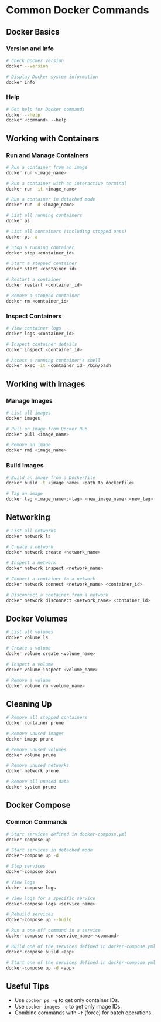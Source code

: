 # Common Docker Commands

## Docker Basics

### Version and Info
```bash
# Check Docker version
docker --version

# Display Docker system information
docker info
```

### Help
```bash
# Get help for Docker commands
docker --help
docker <command> --help
```

## Working with Containers

### Run and Manage Containers
```bash
# Run a container from an image
docker run <image_name>

# Run a container with an interactive terminal
docker run -it <image_name>

# Run a container in detached mode
docker run -d <image_name>

# List all running containers
docker ps

# List all containers (including stopped ones)
docker ps -a

# Stop a running container
docker stop <container_id>

# Start a stopped container
docker start <container_id>

# Restart a container
docker restart <container_id>

# Remove a stopped container
docker rm <container_id>
```

### Inspect Containers
```bash
# View container logs
docker logs <container_id>

# Inspect container details
docker inspect <container_id>

# Access a running container's shell
docker exec -it <container_id> /bin/bash
```

## Working with Images

### Manage Images
```bash
# List all images
docker images

# Pull an image from Docker Hub
docker pull <image_name>

# Remove an image
docker rmi <image_name>
```

### Build Images
```bash
# Build an image from a Dockerfile
docker build -t <image_name> <path_to_dockerfile>

# Tag an image
docker tag <image_name>:<tag> <new_image_name>:<new_tag>
```

## Networking
```bash
# List all networks
docker network ls

# Create a network
docker network create <network_name>

# Inspect a network
docker network inspect <network_name>

# Connect a container to a network
docker network connect <network_name> <container_id>

# Disconnect a container from a network
docker network disconnect <network_name> <container_id>
```

## Docker Volumes
```bash
# List all volumes
docker volume ls

# Create a volume
docker volume create <volume_name>

# Inspect a volume
docker volume inspect <volume_name>

# Remove a volume
docker volume rm <volume_name>
```

## Cleaning Up
```bash
# Remove all stopped containers
docker container prune

# Remove unused images
docker image prune

# Remove unused volumes
docker volume prune

# Remove unused networks
docker network prune

# Remove all unused data
docker system prune
```

## Docker Compose

### Common Commands
```bash
# Start services defined in docker-compose.yml
docker-compose up

# Start services in detached mode
docker-compose up -d

# Stop services
docker-compose down

# View logs
docker-compose logs

# View logs for a specific service
docker-compose logs <service_name>

# Rebuild services
docker-compose up --build

# Run a one-off command in a service
docker-compose run <service_name> <command>

# Build one of the services defined in docker-compose.yml
docker-compose build <app>

# Start one of the services defined in docker-compose.yml
docker-compose up -d <app>
```

## Useful Tips

- Use `docker ps -q` to get only container IDs.
- Use `docker images -q` to get only image IDs.
- Combine commands with `-f` (force) for batch operations.
